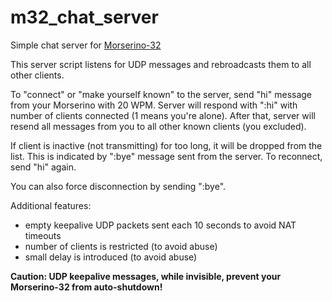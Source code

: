 # m32_chat_server

Simple chat server for [Morserino-32](https://github.com/oe1wkl/Morserino-32)

This server script listens for UDP messages and rebroadcasts them to all other clients.

To "connect" or "make yourself known" to the server, send "hi" message from your Morserino with 20 WPM. Server will respond with ":hi" with number of clients connected (1 means you're alone). After that, server will resend all messages from you to all other known clients (you excluded).

If client is inactive (not transmitting) for too long, it will be dropped from the list. This is indicated by ":bye" message sent from the server. To reconnect, send "hi" again.

You can also force disconnection by sending ":bye".

Additional features:
 * empty keepalive UDP packets sent each 10 seconds to avoid NAT timeouts
 * number of clients is restricted (to avoid abuse)
 * small delay is introduced (to avoid abuse)
 
**Caution: UDP keepalive messages, while invisible, prevent your Morserino-32 from auto-shutdown!**

